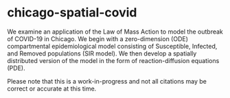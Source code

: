 # chicago-spatial-covid
We examine an application of the Law of Mass Action to model the outbreak of COVID-19 in Chicago.
	We begin with a zero-dimension (ODE) compartmental epidemiological model consisting of Susceptible, Infected, and Removed populations (SIR model).
	We then develop a spatially distributed version of the model in the form of reaction-diffusion equations (PDE).

Please note that this is a work-in-progress and not all citations may be correct or accurate at this time.
